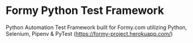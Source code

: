 # Formy Python Test Framework
Python Automation Test Framework built for Formy.com utilizing Python, Selenium, Pipenv & PyTest (https://formy-project.herokuapp.com/)
